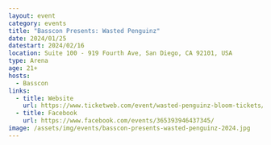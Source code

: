 ```yaml
---
layout: event
category: events
title: "Basscon Presents: Wasted Penguinz"
date: 2024/01/25
datestart: 2024/02/16
location: Suite 100 - 919 Fourth Ave, San Diego, CA 92101, USA
type: Arena
age: 21+
hosts:
  - Basscon
links:
  - title: Website
    url: https://www.ticketweb.com/event/wasted-penguinz-bloom-tickets/13468973
  - title: Facebook
    url: https://www.facebook.com/events/365393946437345/
image: /assets/img/events/basscon-presents-wasted-penguinz-2024.jpg
---
```

